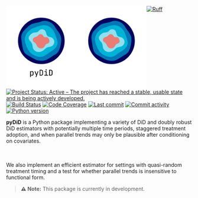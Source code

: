 <img src="docs/source/_static/pydid-light.png#gh-light-mode-only" width="190" align="left" alt="pyDiD logo"></img>
<img src="docs/source/_static/pydid-dark.png#gh-dark-mode-only" width="190" align="left" alt="pyDiD logo"></img>

[![Ruff](https://img.shields.io/endpoint?url=https://raw.githubusercontent.com/astral-sh/ruff/main/assets/badge/v2.json)](https://github.com/astral-sh/ruff)
[![Project Status: Active – The project has reached a stable, usable state and is being actively developed.](https://www.repostatus.org/badges/latest/active.svg)](https://www.repostatus.org/#active)
[![Build Status](https://github.com/jordandeklerk/DR-synthdid/actions/workflows/test.yml/badge.svg)](https://github.com/jordandeklerk/DR-synthdid/actions/workflows/test.yml)
[![Code Coverage](https://codecov.io/gh/jordandeklerk/DR-synthdid/branch/main/graph/badge.svg)](https://codecov.io/gh/jordandeklerk/DR-synthdid)
[![Last commit](https://img.shields.io/github/last-commit/jordandeklerk/DR-synthdid)](https://github.com/jordandeklerk/DR-synthdid/graphs/commit-activity)
[![Commit activity](https://img.shields.io/github/commit-activity/m/jordandeklerk/DR-synthdid)](https://github.com/jordandeklerk/DR-synthdid/graphs/commit-activity)
[![Python version](https://img.shields.io/badge/3.10%20%7C%203.11%20%7C%203.12%20%7C%203.13-blue?logo=python&logoColor=white)](https://www.python.org/)

__pyDiD__ is a Python package implementing a variety of DiD and doubly robust DiD estimators with potentially multiple time periods, staggered treatment adoption, and when parallel trends may only be plausible after conditioning on covariates.
<br><br><br>

We also implement an efficient estimator for settings with quasi-random treatment timing and a test for whether parallel trends is insensitive to functional form.


> **⚠️ Note:**
> This package is currently in development.
